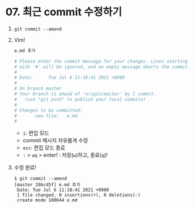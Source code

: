 # 07. 최근 commit 수정하기

1. `git commit --amend`

2. Vim!

   ```bash
   e.md 추가
   
   # Please enter the commit message for your changes. Lines starting
   # with '#' will be ignored, and an empty message aborts the commit.
   #
   # Date:      Tue Jul 6 11:18:41 2021 +0900
   #
   # On branch master
   # Your branch is ahead of 'origin/master' by 1 commit.
   #   (use "git push" to publish your local commits)
   #
   # Changes to be committed:
   #       new file:   e.md
   #
   ```

   - `i`: 편집 모드
   - commit 메시지 자유롭게 수정
   - `esc`: 편집 모드 종료
   - `:` > `wq` > enter! : 저장(`w`)하고, 종료(`q`)!

3. 수정 완료!

   ```
   $ git commit --amend
   [master 20bcd5f] e.md 추가
    Date: Tue Jul 6 11:18:41 2021 +0900
    1 file changed, 0 insertions(+), 0 deletions(-)
    create mode 100644 e.md
   ```

   

